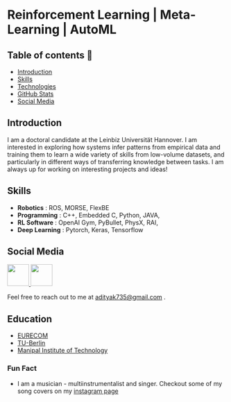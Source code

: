 # Reinforcement Learning | Meta-Learning | AutoML 

## Table of contents :notebook:
- [Introduction](#introduction-page_with_curl)
- [Skills](#skills-file_folder)
- [Technologies](#technologies-computer)
- [GitHub Stats](#github-stats-chart_with_upwards_trend)
- [Social Media](#social-media-speech_balloon)

## Introduction 
I am a doctoral candidate at the Leinbiz Universität Hannover. I am interested in exploring how systems infer patterns from empirical data and training them to learn a wide variety of skills from low-volume datasets, and particularly in different ways of transferring knowledge between tasks. I am always up for working on interesting projects and ideas! 

## Skills
- **Robotics** : ROS, MORSE, FlexBE
- **Programming** : C++, Embedded C, Python, JAVA,
- **RL Software** : OpenAI Gym, PyBullet, PhysX, RAI,
- **Deep Learning** : Pytorch, Keras, Tensorflow

## Social Media
<a href="https://www.linkedin.com/in/aditya-mohan-52734b132/" target="_blank">
  <img src="https://upload.wikimedia.org/wikipedia/commons/thumb/e/e9/Linkedin_icon.svg/512px-Linkedin_icon.svg.png" height=50 />
</a>

<a href="https://medium.com/@adityak735" target="_blank">
  <img src="https://cdn4.iconfinder.com/data/icons/social-media-2210/24/Medium-512.png" height=50 />
</a>

Feel free to reach out to me at adityak735@gmail.com .

## Education
- [EURECOM](http://www.eurecom.fr/en)
- [TU-Berlin](https://www.tu.berlin/)
- [Manipal Institute of Technology](https://manipal.edu/mit.html)

### Fun Fact
- I am a musician - multiinstrumentalist and singer. Checkout some of my song covers on my [instagram page](https://www.instagram.com/melodic.musings/)
